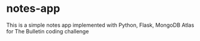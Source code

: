 # notes-app
This is a simple notes app implemented with Python, Flask, MongoDB Atlas for The Bulletin coding challenge

